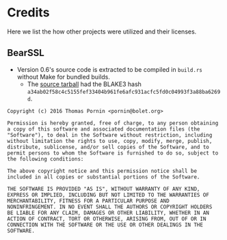 # Credits

Here we list the how other projects were utilized and their licenses.

## BearSSL

* Version 0.6's source code is extracted to be compiled in `build.rs` without Make for bundled builds.
    - The [source tarball](https://bearssl.org/bearssl-0.6.tar.gz) had the BLAKE3 hash `a34ab02f58c4c5155fef33404b961fe6afc931acfc5fd0c04993f3a88ba6269d`.

```
Copyright (c) 2016 Thomas Pornin <pornin@bolet.org>

Permission is hereby granted, free of charge, to any person obtaining
a copy of this software and associated documentation files (the
"Software"), to deal in the Software without restriction, including
without limitation the rights to use, copy, modify, merge, publish,
distribute, sublicense, and/or sell copies of the Software, and to
permit persons to whom the Software is furnished to do so, subject to
the following conditions:

The above copyright notice and this permission notice shall be
included in all copies or substantial portions of the Software.

THE SOFTWARE IS PROVIDED "AS IS", WITHOUT WARRANTY OF ANY KIND,
EXPRESS OR IMPLIED, INCLUDING BUT NOT LIMITED TO THE WARRANTIES OF
MERCHANTABILITY, FITNESS FOR A PARTICULAR PURPOSE AND
NONINFRINGEMENT. IN NO EVENT SHALL THE AUTHORS OR COPYRIGHT HOLDERS
BE LIABLE FOR ANY CLAIM, DAMAGES OR OTHER LIABILITY, WHETHER IN AN
ACTION OF CONTRACT, TORT OR OTHERWISE, ARISING FROM, OUT OF OR IN
CONNECTION WITH THE SOFTWARE OR THE USE OR OTHER DEALINGS IN THE
SOFTWARE.
```
